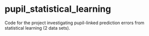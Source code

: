 # pupil_statistical_learning
Code for the project investigating pupil-linked prediction errors from statistical learning (2 data sets).
